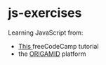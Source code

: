 # js-exercises
 Learning JavaScript from: 
 - <a href="https://www.youtube.com/watch?v=jS4aFq5-91M&t=16074s">This </a>freeCodeCamp tutorial 
 - the <a href="https://www.origamid.com/">ORIGAMID</a> platform
